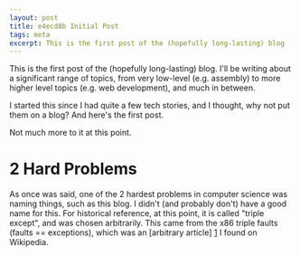 ```yaml
---
layout: post
title: e4ecd8b Initial Post
tags: meta
excerpt: This is the first post of the (hopefully long-lasting) blog
---
```


This is the first post of the (hopefully long-lasting) blog. I'll be writing
about a significant range of topics, from very low-level (e.g. assembly) to more
higher level topics (e.g. web development), and much in between.

<!--more-->

I started this since I had quite a few tech stories, and I thought, why not put
them on a blog? And here's the first post.

Not much more to it at this point.

# 2 Hard Problems

As once was said, one of the 2 hardest problems in computer science was naming
things, such as this blog. I didn't (and probably don't) have a good name for
this. For historical reference, at this point, it is called "triple except", and
was chosen arbitrarily. This came from the x86 triple faults (faults ==
exceptions), which was an [arbitrary article] [1] I found on Wikipedia.

  [1]: https://en.wikipedia.org/wiki/Triple_fault "Triple fault - Wikipedia"
